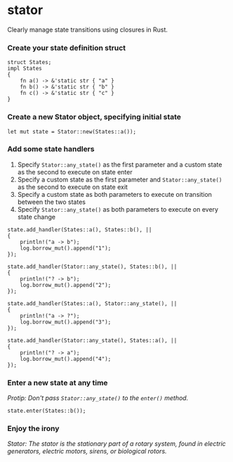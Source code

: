 # stator
Clearly manage state transitions using closures in Rust.

### Create your state definition struct

```
struct States;
impl States
{
    fn a() -> &'static str { "a" }
    fn b() -> &'static str { "b" }
    fn c() -> &'static str { "c" }
}
```

### Create a new Stator object, specifying initial state

```
let mut state = Stator::new(States::a());
```

### Add some state handlers

1. Specify `Stator::any_state()` as the first parameter and a custom state as the second to execute on state enter
2. Specify a custom state as the first parameter and `Stator::any_state()` as the second to execute on state exit
3. Specify a custom state as both parameters to execute on transition between the two states
4. Specify `Stator::any_state()` as both parameters to execute on every state change

```
state.add_handler(States::a(), States::b(), ||
{
    println!("a -> b");
    log.borrow_mut().append("1");
});

state.add_handler(Stator::any_state(), States::b(), ||
{
    println!("? -> b");
    log.borrow_mut().append("2");
});

state.add_handler(States::a(), Stator::any_state(), ||
{
    println!("a -> ?");
    log.borrow_mut().append("3");
});

state.add_handler(Stator::any_state(), States::a(), ||
{
    println!("? -> a");
    log.borrow_mut().append("4");
});
```

### Enter a new state at any time

*Protip: Don't pass `Stator::any_state()` to the `enter()` method.*

```
state.enter(States::b());
```

### Enjoy the irony

*Stator: The stator is the stationary part of a rotary system, found in electric generators, electric motors, sirens, or biological rotors.*